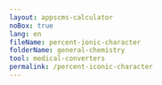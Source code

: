 ```yaml
---
layout: appscms-calculator
noBox: true
lang: en
fileName: percent-ionic-character
folderName: general-chemistry
tool: medical-converters
permalink: /percent-iconic-character
---
```


